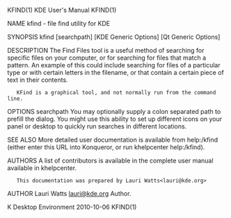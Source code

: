 KFIND(1)                                                                                      KDE User's Manual                                                                                      KFIND(1)



NAME
       kfind - file find utility for KDE

SYNOPSIS
       kfind [searchpath] [KDE Generic Options] [Qt Generic Options]

DESCRIPTION
       The Find Files tool is a useful method of searching for specific files on your computer, or for searching for files that match a pattern. An example of this could include searching for files of a
       particular type or with certain letters in the filename, or that contain a certain piece of text in their contents.

       KFind is a graphical tool, and not normally run from the command line.

OPTIONS
       searchpath
           You may optionally supply a colon separated path to prefill the dialog. You might use this ability to set up different icons on your panel or desktop to quickly run searches in different
           locations.

SEE ALSO
       More detailed user documentation is available from help:/kfind (either enter this URL into Konqueror, or run khelpcenter help:/kfind).

AUTHORS
       A list of contributors is available in the complete user manual available in khelpcenter.

       This documentation was prepared by Lauri Watts<lauri@kde.org>

AUTHOR
       Lauri Watts <lauri@kde.org>
           Author.



K Desktop Environment                                                                             2010-10-06                                                                                         KFIND(1)
